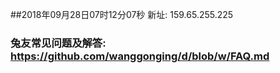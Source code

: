##2018年09月28日07时12分07秒 新址: 159.65.255.225
### 兔友常见问题及解答: https://github.com/wanggonging/d/blob/w/FAQ.md
